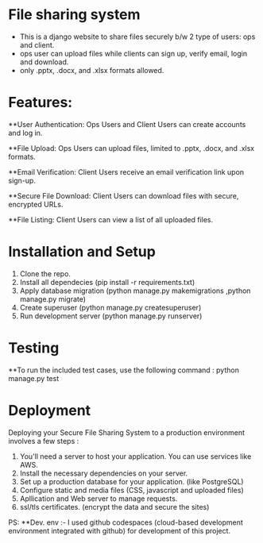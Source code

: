 # File sharing system

- This is a django website to share files securely b/w 2 type of users: ops and client.
- ops user can upload files while clients can sign up, verify email, login and download.
- only .pptx, .docx, and .xlsx formats allowed.

# Features:

**User Authentication: Ops Users and Client Users can create accounts and log in.

**File Upload: Ops Users can upload files, limited to .pptx, .docx, and .xlsx formats.

**Email Verification: Client Users receive an email verification link upon sign-up.

**Secure File Download: Client Users can download files with secure, encrypted URLs.

**File Listing: Client Users can view a list of all uploaded files.

# Installation and Setup

1. Clone the repo.
2. Install all dependecies  (pip install -r requirements.txt)
3. Apply database migration (python manage.py makemigrations ,python manage.py migrate)
4. Create superuser (python manage.py createsuperuser)
5. Run development server (python manage.py runserver)

# Testing

**To run the included test cases, use the following command : python manage.py test

# Deployment

Deploying your Secure File Sharing System to a production environment involves a few steps :

1. You'll need a server to host your application. You can use services like AWS.
2. Install the necessary dependencies on your server.
3. Set up a production database for your application. (like PostgreSQL)
4. Configure static and media files (CSS, javascript and uploaded files)
5. Apllication and Web server to manage requests.
6. ssl/tls certificates. (encrypt the data and secure the sites)

PS:
**Dev. env :- I used github codespaces (cloud-based development environment integrated with github) for development of this project.